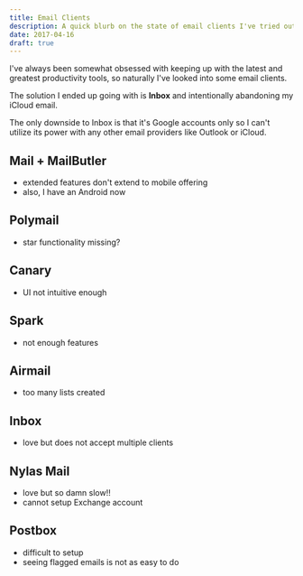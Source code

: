 ```yaml
---
title: Email Clients
description: A quick blurb on the state of email clients I've tried out.
date: 2017-04-16
draft: true
---
```


I've always been somewhat obsessed with keeping up with the latest and greatest
productivity tools, so naturally I've looked into some email clients.

The solution I ended up going with is **Inbox** and intentionally abandoning my iCloud email.

The only downside to Inbox is that it's Google accounts only so I can't utilize its power with any other email providers like Outlook or iCloud.

## Mail + MailButler

* extended features don't extend to mobile offering
* also, I have an Android now

## Polymail

* star functionality missing?

## Canary

* UI not intuitive enough

## Spark

* not enough features

## Airmail

* too many lists created

## Inbox

* love but does not accept multiple clients

## Nylas Mail

* love but so damn slow!!
* cannot setup Exchange account

## Postbox

* difficult to setup
* seeing flagged emails is not as easy to do
